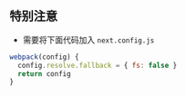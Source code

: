 ## 特别注意

- 需要将下面代码加入 `next.config.js`

```js
webpack(config) {
  config.resolve.fallback = { fs: false }
  return config
}
```
